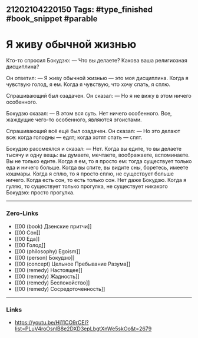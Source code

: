 21202104220150
Tags: #type_finished #book_snippet  #parable
---
# Я живу обычной жизнью

Кто-то спросил Бокудзю:
  	— Что вы делаете? Какова ваша религиозная дисциплина?

Он ответил:
 	 — Я живу обычной жизнью — это моя дисциплина. Когда я чувствую голод, я ем. Когда я чувствую, что хочу спать, я сплю.

Спрашивающий был озадачен. Он сказал:
  	— Но я не вижу в этом ничего особенного.

Бокудзю сказал:
  	— В этом вся суть. Нет ничего особенного. Все, жаждущие чего-то особенного, являются эгоистами.

Спрашивающий всё ещё был озадачен. Он сказал:
 	— Но это делают все: когда голодны — едят; когда хотят спать — спят.

Бокудзю рассмеялся и сказал:
	— Нет. Когда вы едите, то вы делаете тысячу и одну вещь: вы думаете, мечтаете, воображаете, вспоминаете. Вы не только едите. Когда я ем, то я просто ем: тогда существует только еда и ничего больше. Когда вы спите, вы видите сны, боретесь, имеете кошмары. Когда я сплю, то я просто сплю, не существует больше ничего. Когда есть сон, то есть только сон. Нет даже Бокудзю. Когда я гуляю, то существует только прогулка, не существует никакого Бокудзю: просто прогулка.  

---
### Zero-Links
- [[00 (book) Дзенские притчи]]
- [[00 Сон]]
- [[00 Еда]]
- [[00 Голод]]
- [[00 (philosophy) Egoism]]
- [[00 (person) Бокудзю]]
- [[00 (concept) Цельное Пребывание Разума]]
 - [[00 (remedy) Настоящее]]
 - [[00 (remedy) Жадность]]
 - [[00 (remedy) Беспокойство]]
- [[00 (remedy) Сосредоточенность]]
---
### Links
- https://youtu.be/Hj11CO9rCEI?list=PLuV4roOsnlB8e2DXD3epLbgtXnWe5skOo&t=2679